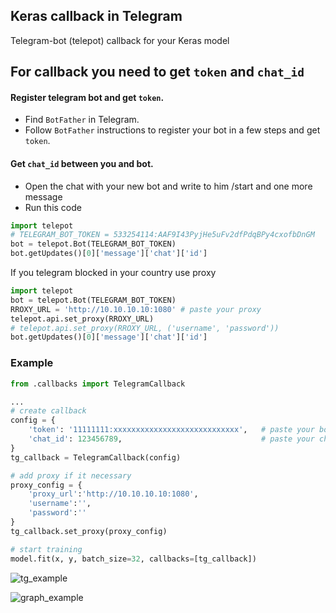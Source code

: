 ## Keras callback in Telegram
Telegram-bot (telepot) callback for your Keras model

## For callback you need to get `token` and `chat_id`

#### Register telegram bot and get `token`.  
 - Find `BotFather` in Telegram.
 - Follow `BotFather` instructions to register your bot in a few steps and get `token`.

#### Get `chat_id` between you and bot.
 - Open the chat with your new bot and write to him /start and one more message
 - Run this code

```python
import telepot
# TELEGRAM_BOT_TOKEN = 533254114:AAF9I43PyjHe5uFv2dfPdqBPy4cxofbDnGM
bot = telepot.Bot(TELEGRAM_BOT_TOKEN)
bot.getUpdates()[0]['message']['chat']['id']
```

If you telegram blocked in your country use proxy
```python
import telepot
bot = telepot.Bot(TELEGRAM_BOT_TOKEN)
RROXY_URL = 'http://10.10.10.10:1080' # paste your proxy
telepot.api.set_proxy(RROXY_URL)
# telepot.api.set_proxy(RROXY_URL, ('username', 'password')) 
bot.getUpdates()[0]['message']['chat']['id']
```


### Example

```python
from .callbacks import TelegramCallback

...
# create callback
config = {
    'token': '11111111:xxxxxxxxxxxxxxxxxxxxxxxxxxxx',   # paste your bot token
    'chat_id': 123456789,                               # paste your chat_id
}
tg_callback = TelegramCallback(config)

# add proxy if it necessary
proxy_config = {
    'proxy_url':'http://10.10.10.10:1080',
    'username':'',
    'password':''
}
tg_callback.set_proxy(proxy_config)

# start training
model.fit(x, y, batch_size=32, callbacks=[tg_callback])
```
![tg_example](https://github.com/bulatza/keras_telegram_callbacks/blob/master/images/telegram_example.png)

![graph_example](https://github.com/bulatza/keras_telegram_callbacks/blob/master/images/graphics.png)
